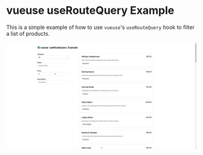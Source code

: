 # vueuse useRouteQuery Example

This is a simple example of how to use `vueuse`'s `useRouteQuery` hook to filter a list of products.

![screenshot](./screenshots/screenshot.png)
